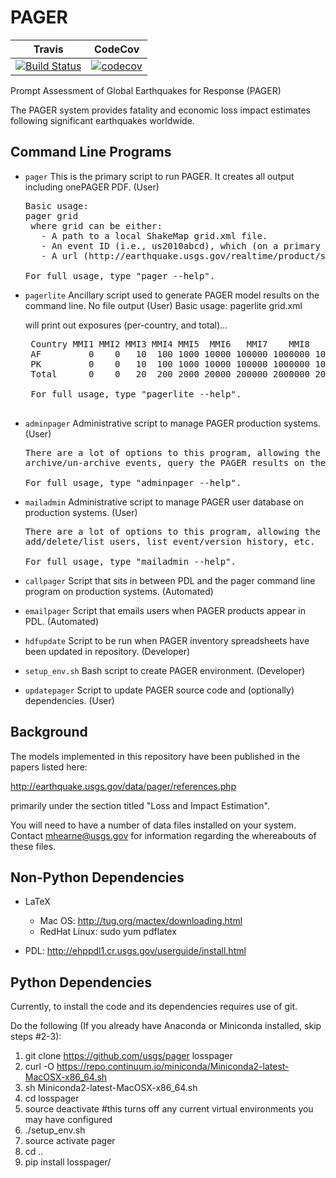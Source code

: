 PAGER
=====


| Travis  | CodeCov |
| ------------- | ------------- |
| [![Build Status](https://travis-ci.org/usgs/pager.svg?branch=master)](https://travis-ci.org/usgs/pager)  | [![codecov](https://codecov.io/gh/usgs/pager/branch/master/graph/badge.svg)](https://codecov.io/gh/usgs/pager)  |

Prompt Assessment of Global Earthquakes for Response (PAGER)

The PAGER system provides fatality and economic loss impact estimates following significant earthquakes worldwide.

Command Line Programs
---------------------
 - `pager` This is the primary script to run PAGER.  It creates all output including onePAGER PDF. (User)
   <pre>
   Basic usage:
   pager grid
    where grid can be either:
      - A path to a local ShakeMap grid.xml file.
      - An event ID (i.e., us2010abcd), which (on a primary system) will find the most recently PDL-downloaded grid file.
      - A url (http://earthquake.usgs.gov/realtime/product/shakemap/us10007tas/us/1484425631405/download/grid.xml)

   For full usage, type "pager --help".
   </pre>
 - `pagerlite` Ancillary script used to generate PAGER model results on the command line. No file output (User)
   Basic usage:
    pagerlite grid.xml

    will print out exposures (per-country, and total)...
    <pre>
    Country MMI1 MMI2 MMI3 MMI4 MMI5  MMI6   MMI7    MMI8   MMI9 MMI10
    AF         0    0   10  100 1000 10000 100000 1000000 100000     0
    PK         0    0   10  100 1000 10000 100000 1000000 100000     0
    Total      0    0   20  200 2000 20000 200000 2000000 200000     0

    For full usage, type "pagerlite --help".
    </pre>

 - `adminpager` Administrative script to manage PAGER production systems. (User)
   <pre>
   There are a lot of options to this program, allowing the user to get the system status,
   archive/un-archive events, query the PAGER results on the file system, etc.

   For full usage, type "adminpager --help".
   </pre>
 - `mailadmin` Administrative script to manage PAGER user database on production systems. (User)
   <pre>
   There are a lot of options to this program, allowing the user to get the system (email) status,
   add/delete/list users, list event/version history, etc.

   For full usage, type "mailadmin --help".
   </pre>
 - `callpager` Script that sits in between PDL and the pager command line program on production systems. (Automated)
 - `emailpager` Script that emails users when PAGER products appear in PDL. (Automated)
 - `hdfupdate` Script to be run when PAGER inventory spreadsheets have been updated in repository. (Developer)
 - `setup_env.sh` Bash script to create PAGER environment. (Developer)
 - `updatepager` Script to update PAGER source code and (optionally) dependencies. (User)
 

Background
----------
The models implemented in this repository have been published in the papers listed here:

http://earthquake.usgs.gov/data/pager/references.php

primarily under the section titled "Loss and Impact Estimation".



You will need to have a number of data files installed on your system.
Contact mhearne@usgs.gov for information regarding the whereabouts of
these files.

Non-Python Dependencies
----------------------
* LaTeX 
  * Mac OS: <a href="http://tug.org/mactex/downloading.html">http://tug.org/mactex/downloading.html</a>
  * RedHat Linux: sudo yum pdflatex

* PDL: <a href="http://ehppdl1.cr.usgs.gov/userguide/install.html">http://ehppdl1.cr.usgs.gov/userguide/install.html</a>

Python Dependencies
------------
Currently, to install the code and its dependencies requires use of git.

Do the following (If you already have Anaconda or Miniconda installed, skip steps #2-3):

  1. git clone https://github.com/usgs/pager losspager
  2. curl -O https://repo.continuum.io/miniconda/Miniconda2-latest-MacOSX-x86_64.sh
  3. sh Miniconda2-latest-MacOSX-x86_64.sh
  4. cd losspager
  6. source deactivate #this turns off any current virtual environments you may have configured
  5. ./setup_env.sh
  6. source activate pager
  6. cd ..
  7. pip install losspager/







  


